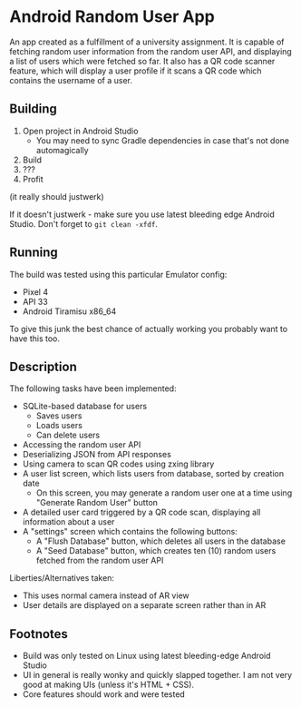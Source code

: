 # Android Random User App

An app created as a fulfillment of a university assignment. It is capable of fetching random user information from the random user API, and displaying a list of users which were fetched so far. It also has a QR code scanner feature, which will display a user profile if it scans a QR code which contains the username of a user.

## Building

1. Open project in Android Studio
   * You may need to sync Gradle dependencies in case that's not done automagically
2. Build
3. ???
4. Profit

(it really should justwerk)

If it doesn't justwerk - make sure you use latest bleeding edge Android Studio. Don't forget to `git clean -xfdf`.

## Running

The build was tested using this particular Emulator config:

- Pixel 4
- API 33
- Android Tiramisu x86_64

To give this junk the best chance of actually working you probably want to have this too.

## Description

The following tasks have been implemented:

- SQLite-based database for users
   * Saves users
   * Loads users
   * Can delete users
- Accessing the random user API
- Deserializing JSON from API responses
- Using camera to scan QR codes using zxing library
- A user list screen, which lists users from database, sorted by creation date
   * On this screen, you may generate a random user one at a time using "Generate Random User" button
- A detailed user card triggered by a QR code scan, displaying all information about a user
- A "settings" screen which contains the following buttons:
   * A "Flush Database" button, which deletes all users in the database
   * A "Seed Database" button, which creates ten (10) random users fetched from the random user API

Liberties/Alternatives taken:

- This uses normal camera instead of AR view
- User details are displayed on a separate screen rather than in AR

## Footnotes

- Build was only tested on Linux using latest bleeding-edge Android Studio
- UI in general is really wonky and quickly slapped together. I am not very good at making UIs (unless it's HTML + CSS).
- Core features should work and were tested
